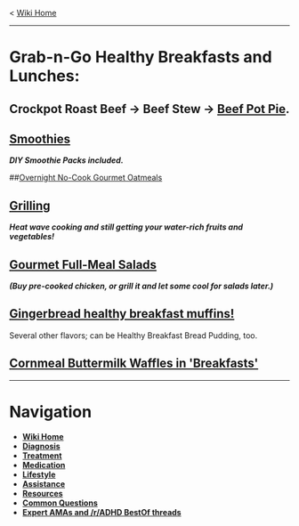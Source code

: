 ﻿< [Wiki Home](/r/adhd/wiki)

***
# Grab-n-Go Healthy Breakfasts and Lunches:

## Crockpot Roast Beef -> Beef Stew -> [Beef Pot Pie](http://www.theyummylife.com/individual_english_pot_pie).

## [Smoothies](/r/ADHD/wiki/smoothies)
  ***DIY Smoothie Packs included.***

##[Overnight No-Cook Gourmet Oatmeals](/r/ADHD/wiki/edit/oatmeals)

## [Grilling](/r/ADHD/wiki/grilling)
  ***Heat wave cooking and still getting your water-rich fruits and vegetables!***

## [Gourmet Full-Meal Salads](/r/ADHD/wiki/salads)
  ***(Buy pre-cooked chicken, or grill it and let some cool for salads later.)***

## [Gingerbread healthy breakfast muffins!](http://www.theyummylife.com/magic_muffins)

Several other flavors; can be Healthy Breakfast Bread Pudding, too.

## [Cornmeal Buttermilk Waffles in 'Breakfasts'](https://www.reddit.com/r/ADHD/wiki/create/breakfast/)

***
# Navigation

* **[Wiki Home](/r/adhd/wiki)**  
* **[Diagnosis](/r/adhd/wiki/diagnosis)**  
* **[Treatment](/r/adhd/wiki/treatment)**  
* **[Medication](/r/adhd/wiki/medication)**  
* **[Lifestyle](/r/adhd/wiki/lifestyle)**  
* **[Assistance](/r/adhd/wiki/assistance)**  
* **[Resources](/r/adhd/wiki/resources)**  
* **[Common Questions](/r/adhd/wiki/common_questions)**  
* **[Expert AMAs and /r/ADHD BestOf threads](/r/adhd/wiki/BestOf)**  
